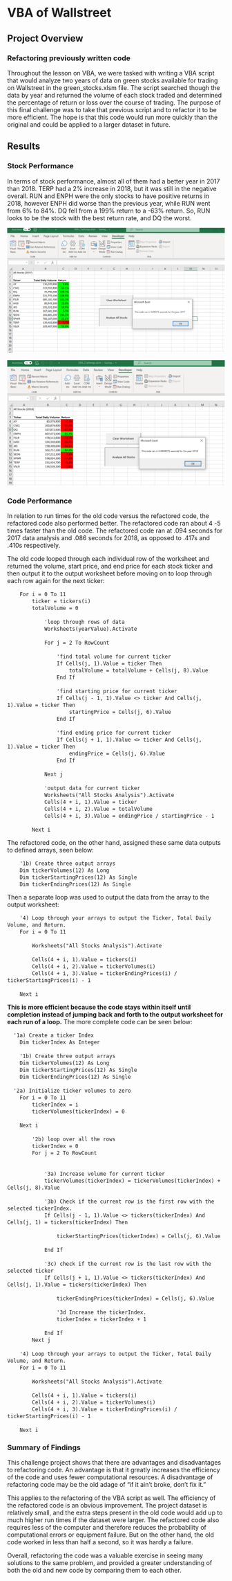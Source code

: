 # VBA of Wallstreet

## Project Overview
### Refactoring previously written code
Throughout the lesson on VBA, we were tasked with writing a VBA script that would analyze two years of data on green stocks available for trading on Wallstreet in the green_stocks.xlsm file.  The script searched though the data by year and returned the volume of each stock traded and determined the percentage of return or loss over the course of trading. The purpose of this final challenge was to take that previous script and to refactor it to be more efficient.  The hope is that this code would run more quickly than the original and could be applied to a larger dataset in future.

## Results 
### Stock Performance
In terms of stock performance, almost all of them had a better year in 2017 than 2018.  TERP had a 2% increase in 2018, but it was still in the negative overall.  RUN and ENPH were the only stocks to have positive returns in 2018, however ENPH did worse than the previous year, while RUN went from 6% to 84%.  DQ fell from a 199% return to a -63% return.  So, RUN looks to be the stock with the best return rate, and DQ the worst.

![VBA_Challenge_2017.PNG](https://github.com/Alawler12/stock_analysis/blob/master/VBA_Challenge_2017.PNG)

![VBA_Challenge_2018.PNG](https://github.com/Alawler12/stock_analysis/blob/master/VBA_Challenge_2018.PNG)

### Code Performance
In relation to run times for the old code versus the refactored code, the refactored code also performed better.  The refactored code ran about 4 -5 times faster than the old code.  The refactored code ran at .094 seconds for 2017 data analysis and .086 seconds for 2018, as opposed to .417s and .410s respectively. 

The old code looped through each individual row of the worksheet and returned the volume, start price, and end price for each stock ticker and then output it to the output worksheet before moving on to loop through each row again for the next ticker: 
```
    For i = 0 To 11
        ticker = tickers(i)
        totalVolume = 0
            
            'loop through rows of data
            Worksheets(yearValue).Activate
            
            For j = 2 To RowCount
            
                'find total volume for current ticker
                If Cells(j, 1).Value = ticker Then
                    totalVolume = totalVolume + Cells(j, 8).Value
                End If
                
                'find starting price for current ticker
                If Cells(j - 1, 1).Value <> ticker And Cells(j, 1).Value = ticker Then
                    startingPrice = Cells(j, 6).Value
                End If
                
                'find ending price for current ticker
                If Cells(j + 1, 1).Value <> ticker And Cells(j, 1).Value = ticker Then
                    endingPrice = Cells(j, 6).Value
                End If
                
            Next j
            
            'output data for current ticker
            Worksheets("All Stocks Analysis").Activate
            Cells(4 + i, 1).Value = ticker
            Cells(4 + i, 2).Value = totalVolume
            Cells(4 + i, 3).Value = endingPrice / startingPrice - 1
        
        Next i
```


The refactored code, on the other hand, assigned these same data outputs to defined arrays, seen below:
```
    '1b) Create three output arrays
    Dim tickerVolumes(12) As Long
    Dim tickerStartingPrices(12) As Single
    Dim tickerEndingPrices(12) As Single
```
Then a separate loop was used to output the data from the array to the output worksheet:
```
    '4) Loop through your arrays to output the Ticker, Total Daily Volume, and Return.
    For i = 0 To 11
        
        Worksheets("All Stocks Analysis").Activate
        
        Cells(4 + i, 1).Value = tickers(i)
        Cells(4 + i, 2).Value = tickerVolumes(i)
        Cells(4 + i, 3).Value = tickerEndingPrices(i) / tickerStartingPrices(i) - 1
        
    Next i
```
**This is more efficient because the code stays within itself until completion instead of jumping back and forth to the output worksheet for each run of a loop.**  The more complete code can be seen below:
```
  '1a) Create a ticker Index
    Dim tickerIndex As Integer
    
    '1b) Create three output arrays
    Dim tickerVolumes(12) As Long
    Dim tickerStartingPrices(12) As Single
    Dim tickerEndingPrices(12) As Single

  '2a) Initialize ticker volumes to zero
    For i = 0 To 11
        tickerIndex = i
        tickerVolumes(tickerIndex) = 0
    
    Next i
        
        '2b) loop over all the rows
        tickerIndex = 0
        For j = 2 To RowCount
        
    
            '3a) Increase volume for current ticker
            tickerVolumes(tickerIndex) = tickerVolumes(tickerIndex) + Cells(j, 8).Value
        
            '3b) Check if the current row is the first row with the selected tickerIndex.
            If Cells(j - 1, 1).Value <> tickers(tickerIndex) And Cells(j, 1) = tickers(tickerIndex) Then
            
                tickerStartingPrices(tickerIndex) = Cells(j, 6).Value
            
            End If
            
            '3c) check if the current row is the last row with the selected ticker
            If Cells(j + 1, 1).Value <> tickers(tickerIndex) And Cells(j, 1).Value = tickers(tickerIndex) Then
        
                tickerEndingPrices(tickerIndex) = Cells(j, 6).Value
            
                '3d Increase the tickerIndex.
                tickerIndex = tickerIndex + 1
            
            End If
        Next j
           
    '4) Loop through your arrays to output the Ticker, Total Daily Volume, and Return.
    For i = 0 To 11
        
        Worksheets("All Stocks Analysis").Activate
        
        Cells(4 + i, 1).Value = tickers(i)
        Cells(4 + i, 2).Value = tickerVolumes(i)
        Cells(4 + i, 3).Value = tickerEndingPrices(i) / tickerStartingPrices(i) - 1
        
    Next i
```

### Summary of Findings 
This challenge project shows that there are advantages and disadvantages to refactoring code.  An advantage is that it greatly increases the efficiency of the code and uses fewer computational resources.  A disadvantage of refactoring code may be the old adage of “if it ain’t broke, don’t fix it.”  

This applies to the refactoring of the VBA script as well.  The efficiency of the refactored code is an obvious improvement. The project dataset is relatively small, and the extra steps present in the old code would add up to much higher run times if the dataset were larger.  The refactored code also requires less of the computer and therefore reduces the probability of computational errors or equipment failure.  But on the other hand, the old code worked in less than half a second, so it was hardly a failure.

Overall, refactoring the code was a valuable exercise in seeing many solutions to the same problem, and provided a greater understanding of both the old and new code by comparing them to each other. 
